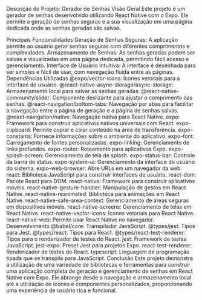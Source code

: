Descrição do Projeto: Gerador de Senhas
Visão Geral
Este projeto é um gerador de senhas desenvolvido utilizando React Native com o Expo. Ele permite a geração de senhas seguras e a sua visualização em uma página dedicada onde as senhas geradas são salvas.

Principais Funcionalidades
Geração de Senhas Seguras: A aplicação permite ao usuário gerar senhas seguras com diferentes comprimentos e complexidades.
Armazenamento de Senhas: As senhas geradas podem ser salvas e visualizadas em uma página dedicada, permitindo fácil acesso e gerenciamento.
Interface de Usuário Intuitiva: A interface é desenhada para ser simples e fácil de usar, com navegação fluida entre as páginas.
Dependências Utilizadas
@expo/vector-icons: Ícones vetoriais para a interface do usuário.
@react-native-async-storage/async-storage: Armazenamento local para salvar as senhas geradas.
@react-native-community/slider: Componente deslizante para ajustar o comprimento das senhas.
@react-navigation/bottom-tabs: Navegação por abas para facilitar a navegação entre a página de geração e a página de senhas salvas.
@react-navigation/native: Navegação nativa para React Native.
expo: Framework para construir aplicativos nativos universais com React.
expo-clipboard: Permite copiar e colar conteúdo na área de transferência.
expo-constants: Fornece informações sobre o ambiente do aplicativo.
expo-font: Carregamento de fontes personalizadas.
expo-linking: Gerenciamento de links profundos.
expo-router: Roteamento para aplicativos Expo.
expo-splash-screen: Gerenciamento de tela de splash.
expo-status-bar: Controle da barra de status.
expo-system-ui: Gerenciamento da interface do usuário do sistema.
expo-web-browser: Abre URLs em um navegador da web.
react: Biblioteca JavaScript para construir interfaces de usuário.
react-dom: Pacote React para DOM.
react-native: Framework para construir aplicativos móveis.
react-native-gesture-handler: Manipulação de gestos em React Native.
react-native-reanimated: Biblioteca para animações em React Native.
react-native-safe-area-context: Gerenciamento de áreas seguras em dispositivos móveis.
react-native-screens: Gerenciamento de telas em React Native.
react-native-vector-icons: Ícones vetoriais para React Native.
react-native-web: Permite usar React Native no navegador.
Desenvolvimento
@babel/core: Transpilador JavaScript.
@types/jest: Tipos para Jest.
@types/react: Tipos para React.
@types/react-test-renderer: Tipos para o renderizador de testes do React.
jest: Framework de testes JavaScript.
jest-expo: Preset Jest para projetos Expo.
react-test-renderer: Renderizador de testes do React.
typescript: Linguagem de programação tipada que se transpila para JavaScript.
Conclusão
Este projeto demonstra a utilização de uma variedade de bibliotecas e ferramentas para construir uma aplicação completa de geração e gerenciamento de senhas em React Native com Expo. Ele abrange desde a navegação e armazenamento local até a utilização de ícones e componentes personalizados, proporcionando uma experiência de usuário rica e funcional.








